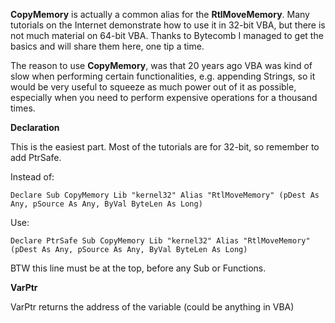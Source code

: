 **CopyMemory** is actually a common alias for the **RtlMoveMemory**. Many tutorials on the Internet demonstrate how to use it in 32-bit VBA, but there is not much material on 64-bit VBA. Thanks to Bytecomb I managed to get the basics and will share them here, one tip a time.

The reason to use **CopyMemory**, was that 20 years ago VBA was kind of slow when performing certain functionalities, e.g. appending Strings, so it would be very useful to squeeze as much power out of it as possible, especially when you need to perform expensive operations for a thousand times.

**Declaration**

This is the easiest part. Most of the tutorials are for 32-bit, so remember to add PtrSafe.

Instead of:
```VBA
Declare Sub CopyMemory Lib "kernel32" Alias "RtlMoveMemory" (pDest As Any, pSource As Any, ByVal ByteLen As Long)
```
Use:
```VBA
Declare PtrSafe Sub CopyMemory Lib "kernel32" Alias "RtlMoveMemory" (pDest As Any, pSource As Any, ByVal ByteLen As Long)
```
BTW this line must be at the top, before any Sub or Functions.

**VarPtr**

VarPtr returns the address of the variable (could be anything in VBA)
